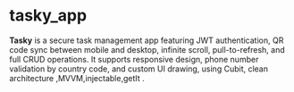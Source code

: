 # tasky_app



**Tasky** is a secure task management app featuring JWT authentication, QR code sync between mobile and desktop, infinite scroll, pull-to-refresh, and full CRUD operations. It supports responsive design, phone number validation by country code, and custom UI drawing, using Cubit, clean architecture ,MVVM,injectable,getIt .
